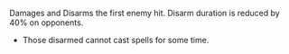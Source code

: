 Damages and Disarms the first enemy hit. Disarm duration is reduced by 40% on opponents.

- Those disarmed cannot cast spells for some time.
